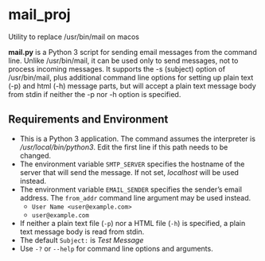 # mail_proj
Utility to replace /usr/bin/mail on macos

__mail.py__ is a Python 3 script for sending email messages from the command line. Unlike /usr/bin/mail, it can be used only to send messages,
not to process incoming messages. It supports the -s (subject) option of /usr/bin/mail, plus additional command line options for setting
up plain text (-p) and html (-h) message parts, but will accept a plain text message body from stdin if neither the -p nor -h option is 
specified.

## Requirements and Environment

  * This is a Python 3 application. The command assumes the interpreter is _/usr/local/bin/python3_. Edit the first line if this path needs
to be changed.
  * The environment variable `SMTP_SERVER` specifies the hostname of the server that will send the message. If not set, _localhost_ will be
used instead.
  * The environment variable `EMAIL_SENDER` specifies the sender’s email address. The `from_addr` command line argument may be used instead.
    * `User Name <user@example.com>`
    * `user@example.com`
  * If neither a plain text file (`-p`) nor a HTML file (`-h`) is specified, a plain text message body is read from stdin.
  * The default `Subject:` is _Test Message_
  * Use `-?` or `--help` for command line options and arguments.
  
